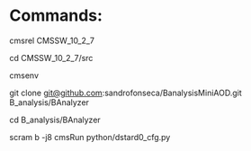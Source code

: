 # Commands:

cmsrel CMSSW_10_2_7

cd CMSSW_10_2_7/src

cmsenv

git clone git@github.com:sandrofonseca/BanalysisMiniAOD.git B_analysis/BAnalyzer

cd B_analysis/BAnalyzer

scram b -j8
cmsRun python/dstard0_cfg.py


